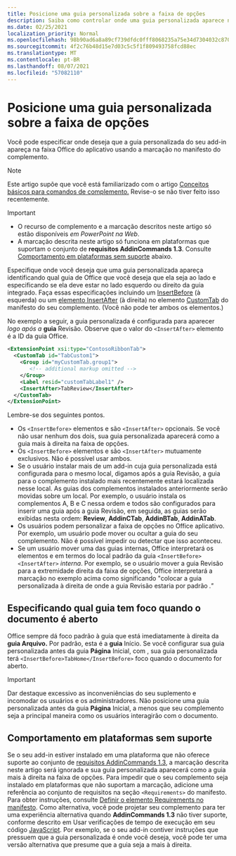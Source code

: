 ```yaml
---
title: Posicione uma guia personalizada sobre a faixa de opções
description: Saiba como controlar onde uma guia personalizada aparece na faixa Office faixa de opções e se ela tem foco por padrão.
ms.date: 02/25/2021
localization_priority: Normal
ms.openlocfilehash: 98b90ad6a8a89cf739dfdc0fff8068235a75e34d7304032c87011476620a483a
ms.sourcegitcommit: 4f2c76b48d15e7d03c5c5f1f809493758fcd88ec
ms.translationtype: MT
ms.contentlocale: pt-BR
ms.lasthandoff: 08/07/2021
ms.locfileid: "57082110"
---
```

# <a name="position-a-custom-tab-on-the-ribbon"></a>Posicione uma guia personalizada sobre a faixa de opções

Você pode especificar onde deseja que a guia personalizada do seu add-in apareça na faixa Office do aplicativo usando a marcação no manifesto do complemento.

> [!NOTE]
> Este artigo supõe que você está familiarizado com o artigo [Conceitos básicos para comandos de complemento.](add-in-commands.md) Revise-o se não tiver feito isso recentemente.

> [!IMPORTANT]
>
> - O recurso de complemento e a marcação descritos neste artigo só estão disponíveis *em PowerPoint na Web*.
> - A marcação descrita neste artigo só funciona em plataformas que suportam o conjunto de **requisitos AddinCommands 1.3**. Consulte [Comportamento em plataformas sem suporte](#behavior-on-unsupported-platforms) abaixo.

Especifique onde você deseja que uma guia personalizada apareça identificando qual guia de Office que você deseja que ela seja ao lado e especificando se ela deve estar no lado esquerdo ou direito da guia integrado. Faça essas especificações incluindo um [InsertBefore](../reference/manifest/customtab.md#insertbefore) (à esquerda) ou um [elemento InsertAfter](../reference/manifest/customtab.md#insertafter) (à direita) no elemento [CustomTab](../reference/manifest/customtab.md) do manifesto do seu complemento. (Você não pode ter ambos os elementos.)

No exemplo a seguir, a guia personalizada é configurada para aparecer *logo após a* **guia** Revisão. Observe que o valor do `<InsertAfter>` elemento é a ID da guia Office. 

```xml
<ExtensionPoint xsi:type="ContosoRibbonTab">
  <CustomTab id="TabCustom1">
    <Group id="myCustomTab.group1">
       <!-- additional markup omitted -->
    </Group>
    <Label resid="customTabLabel1" />
    <InsertAfter>TabReview</InsertAfter>
  </CustomTab>
</ExtensionPoint>
```

Lembre-se dos seguintes pontos.

- Os  `<InsertBefore>` elementos e são  `<InsertAfter>` opcionais. Se você não usar nenhum dos dois, sua guia personalizada aparecerá como a guia mais à direita na faixa de opções.
- Os  `<InsertBefore>` elementos e são  `<InsertAfter>` mutuamente exclusivos. Não é possível usar ambos.
- Se o usuário instalar mais de um add-in cuja guia personalizada está  configurada para o mesmo local, digamos após a guia Revisão, a guia para o complemento instalado mais recentemente estará localizada nesse local. As guias dos complementos instalados anteriormente serão movidas sobre um local. Por exemplo, o usuário instala os complementos A, B e C nessa ordem e  todos são configurados para inserir uma guia após a guia Revisão, em seguida, as guias serão exibidas nesta ordem: **Review**, **AddinCTab**, **AddinBTab**, **AddinATab**.
- Os usuários podem personalizar a faixa de opções no Office aplicativo. Por exemplo, um usuário pode mover ou ocultar a guia do seu complemento. Não é possível impedir ou detectar que isso aconteceu.
- Se um usuário mover uma das guias internas, Office interpretará os elementos e em termos do local padrão da guia `<InsertBefore>` `<InsertAfter>` *interna*. Por exemplo, se o  usuário mover a guia Revisão para a extremidade direita da faixa de opções, Office interpretará a marcação no exemplo acima como significando "colocar a guia personalizada à direita de onde a guia Revisão estaria por padrão *."*

## <a name="specifying-which-tab-has-focus-when-the-document-opens"></a>Especificando qual guia tem foco quando o documento é aberto

Office sempre dá foco padrão à guia que está imediatamente à direita da **guia Arquivo.** Por padrão, esta é a **guia** Início. Se você configurar sua guia personalizada antes da guia **Página** Inicial, com , sua guia personalizada terá `<InsertBefore>TabHome</InsertBefore>` foco quando o documento for aberto.

> [!IMPORTANT]
> Dar destaque excessivo as inconveniências do seu suplemento e incomodar os usuários e os administradores. Não posicione uma guia personalizada antes da guia **Página** Inicial, a menos que seu complemento seja a principal maneira como os usuários interagirão com o documento.

## <a name="behavior-on-unsupported-platforms"></a>Comportamento em plataformas sem suporte

Se o seu add-in estiver instalado em uma plataforma que não oferece suporte ao conjunto de [requisitos AddinCommands 1.3](../reference/requirement-sets/add-in-commands-requirement-sets.md), a marcação descrita neste artigo será ignorada e sua guia personalizada aparecerá como a guia mais à direita na faixa de opções. Para impedir que o seu complemento seja instalado em plataformas que não suportam a marcação, adicione uma referência ao conjunto de requisitos na seção `<Requirements>` do manifesto. Para obter instruções, consulte [Definir o elemento Requirements no manifesto](../develop/specify-office-hosts-and-api-requirements.md#set-the-requirements-element-in-the-manifest). Como alternativa, você pode projetar seu complemento para ter uma experiência alternativa quando **AddinCommands 1.3** não tiver suporte, conforme descrito em Usar verificações de tempo de execução em seu código [JavaScript](../develop/specify-office-hosts-and-api-requirements.md#use-runtime-checks-in-your-javascript-code). Por exemplo, se o seu add-in contiver instruções que pressuem que a guia personalizada é onde você deseja, você pode ter uma versão alternativa que presume que a guia seja a mais à direita.
